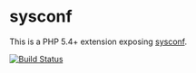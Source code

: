 sysconf
======

This is a PHP 5.4+ extension exposing [sysconf](http://man7.org/linux/man-pages/man3/sysconf.3.html).

[![Build Status](https://travis-ci.org/krakjoe/sysconf.svg?branch=master)](https://travis-ci.org/krakjoe/sysconf)

